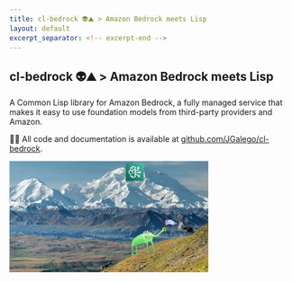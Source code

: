 ```yaml
---
title: cl-bedrock 👽⛰️ > Amazon Bedrock meets Lisp
layout: default
excerpt_separator: <!-- excerpt-end -->
---
```


## cl-bedrock 👽⛰️ > Amazon Bedrock meets Lisp

<!-- excerpt-start -->

A Common Lisp library for Amazon Bedrock, a fully managed service that makes it easy to use foundation models from third-party providers and Amazon.

👨‍💻 All code and documentation is available at [github.com/JGalego/cl-bedrock](https://github.com/JGalego/cl-bedrock).

<!-- excerpt-end -->

<img src="https://github.com/JGalego/cl-bedrock/raw/main/cl-bedrock.png" width="70%">
